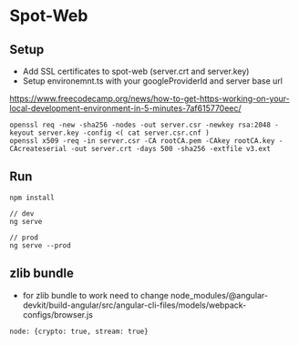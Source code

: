 # Spot-Web

## Setup
- Add SSL certificates to spot-web (server.crt and server.key)
- Setup environemnt.ts with your googleProviderId and server base url

https://www.freecodecamp.org/news/how-to-get-https-working-on-your-local-development-environment-in-5-minutes-7af615770eec/

```
openssl req -new -sha256 -nodes -out server.csr -newkey rsa:2048 -keyout server.key -config <( cat server.csr.cnf )
openssl x509 -req -in server.csr -CA rootCA.pem -CAkey rootCA.key -CAcreateserial -out server.crt -days 500 -sha256 -extfile v3.ext
```

## Run
```
npm install

// dev
ng serve

// prod
ng serve --prod
```

## zlib bundle

- for zlib bundle to work need to change
node_modules/@angular-devkit/build-angular/src/angular-cli-files/models/webpack-configs/browser.js
```
node: {crypto: true, stream: true}
```
